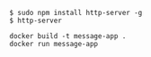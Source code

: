 


```
$ sudo npm install http-server -g
$ http-server
```

```
docker build -t message-app .
docker run message-app
```
